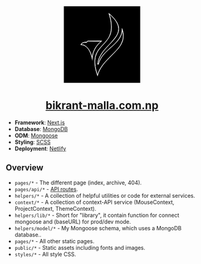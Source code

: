 <div align="center">
  <img alt="Logo" src="https://github.com/vikrantmalla/bikrant-malla.com.np/blob/main/public/images/logo.png" width="200" />
</div>
<h1 align="center">
  <a href="https://bikrant-malla.com.np">bikrant-malla.com.np</a>
</h1>

- **Framework**: [Next.js](https://nextjs.org/)
- **Database**: [MongoDB](https://www.mongodb.com/)
- **ODM**: [Mongoose](https://mongoosejs.com/)
- **Styling**: [SCSS](https://sass-lang.com/)
- **Deployment**: [Netlify](https://www.netlify.com/)


## Overview


- `pages/*` - The different page (index, archive, 404).
- `pages/api/*` - [API routes](https://nextjs.org/docs/api-routes/introduction).
- `helpers/*` - A collection of helpful utilities or code for external services.
- `context/*` - A collection of context-API service (MouseContext, ProjectContext, ThemeContext).
- `helpers/lib/*` - Short for "library", it contain function for connect mongoose and (baseURL) for prod/dev mode.
- `helpers/model/*` - My Mongoose schema, which uses a MongoDB database..
- `pages/*` - All other static pages.
- `public/*` - Static assets including fonts and images.
- `styles/*` - All style CSS.
